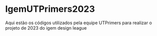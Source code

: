 # IgemUTPrimers2023
Aqui estão os códigos utilizados pela equipe UTPrimers para realizar o projeto de 2023 do igem design league
